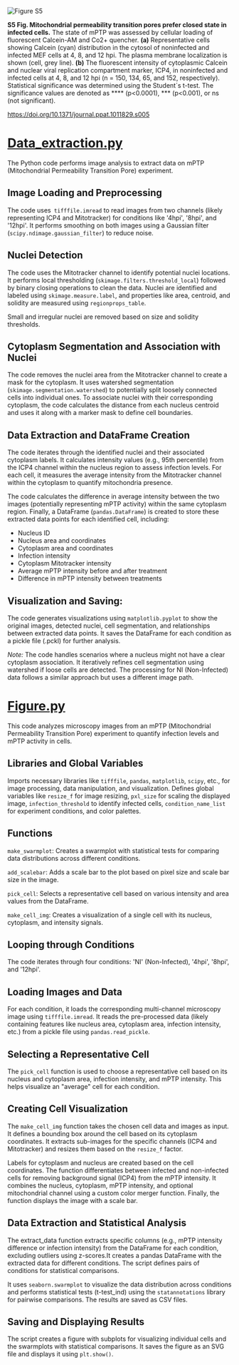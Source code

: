 ![Figure S5](https://github.com/leclercsimon74/2024_mito-HSV_paper/blob/main/Supplementary%20Figure%20S5%20(mPTP)/Figure_adjusted.png)

**S5 Fig. Mitochondrial permeability transition pores prefer closed state in infected cells.**
The state of mPTP was assessed by cellular loading of fluorescent Calcein-AM and Co2+ quencher. **(a)** Representative cells showing Calcein (cyan) distribution in the cytosol of noninfected and infected MEF cells at 4, 8, and 12 hpi. The plasma membrane localization is shown (cell, grey line). **(b)** The fluorescent intensity of cytoplasmic Calcein and nuclear viral replication compartment marker, ICP4, in noninfected and infected cells at 4, 8, and 12 hpi (n = 150, 134, 65, and 152, respectively). Statistical significance was determined using the Student´s t-test. The significance values are denoted as **** (p<0.0001), *** (p<0.001), or ns (not significant).

https://doi.org/10.1371/journal.ppat.1011829.s005

# [Data_extraction.py](https://github.com/leclercsimon74/2024_mito-HSV_paper/blob/main/Supplementary%20Figure%20S5%20(mPTP)/Data_extraction.py)
The Python code performs image analysis to extract data on mPTP (Mitochondrial Permeability Transition Pore) experiment.

## Image Loading and Preprocessing
The code uses` tifffile.imread` to read images from two channels (likely representing ICP4 and Mitotracker) for conditions like '4hpi', '8hpi', and '12hpi'.
It performs smoothing on both images using a Gaussian filter (`scipy.ndimage.gaussian_filter`) to reduce noise.
## Nuclei Detection
The code uses the Mitotracker channel to identify potential nuclei locations. It performs local thresholding (`skimage.filters.threshold_local`) followed by binary closing operations to clean the data.
Nuclei are identified and labeled using `skimage.measure.label`, and properties like area, centroid, and solidity are measured using `regionprops_table`.

Small and irregular nuclei are removed based on size and solidity thresholds.
## Cytoplasm Segmentation and Association with Nuclei
The code removes the nuclei area from the Mitotracker channel to create a mask for the cytoplasm.
It uses watershed segmentation (`skimage.segmentation.watershed`) to potentially split loosely connected cells into individual ones.
To associate nuclei with their corresponding cytoplasm, the code calculates the distance from each nucleus centroid and uses it along with a marker mask to define cell boundaries.

## Data Extraction and DataFrame Creation
The code iterates through the identified nuclei and their associated cytoplasm labels.
It calculates intensity values (e.g., 95th percentile) from the ICP4 channel within the nucleus region to assess infection levels.
For each cell, it measures the average intensity from the Mitotracker channel within the cytoplasm to quantify mitochondria presence.

The code calculates the difference in average intensity between the two images (potentially representing mPTP activity) within the same cytoplasm region.
Finally, a DataFrame (`pandas.DataFrame`) is created to store these extracted data points for each identified cell, including:
- Nucleus ID
- Nucleus area and coordinates
- Cytoplasm area and coordinates
- Infection intensity
- Cytoplasm Mitotracker intensity
- Average mPTP intensity before and after treatment
- Difference in mPTP intensity between treatments

## Visualization and Saving:
The code generates visualizations using `matplotlib.pyplot` to show the original images, detected nuclei, cell segmentation, and relationships between extracted data points.
It saves the DataFrame for each condition as a pickle file (.pckl) for further analysis.


*Note:*
The code handles scenarios where a nucleus might not have a clear cytoplasm association.
It iteratively refines cell segmentation using watershed if loose cells are detected.
The processing for NI (Non-Infected) data follows a similar approach but uses a different image path.



# [Figure.py](https://github.com/leclercsimon74/2024_mito-HSV_paper/blob/main/Supplementary%20Figure%20S5%20(mPTP)/Figure.py)

This code analyzes microscopy images from an mPTP (Mitochondrial Permeability Transition Pore) experiment to quantify infection levels and mPTP activity in cells.

## Libraries and Global Variables
Imports necessary libraries like `tifffile`, `pandas`, `matplotlib`, `scipy`, etc., for image processing, data manipulation, and visualization.
Defines global variables like `resize_f` for image resizing, `pxl_size` for scaling the displayed image, `infection_threshold` to identify infected cells, `condition_name_list` for experiment conditions, and color palettes.

## Functions
`make_swarmplot`: Creates a swarmplot with statistical tests for comparing data distributions across different conditions.

`add_scalebar`: Adds a scale bar to the plot based on pixel size and scale bar size in the image.

`pick_cell`: Selects a representative cell based on various intensity and area values from the DataFrame.

`make_cell_img`: Creates a visualization of a single cell with its nucleus, cytoplasm, and intensity signals.


## Looping through Conditions
The code iterates through four conditions: 'NI' (Non-Infected), '4hpi', '8hpi', and '12hpi'.

## Loading Images and Data
For each condition, it loads the corresponding multi-channel microscopy image using `tifffile.imread`.
It reads the pre-processed data (likely containing features like nucleus area, cytoplasm area, infection intensity, etc.) from a pickle file using `pandas.read_pickle`.

## Selecting a Representative Cell
The `pick_cell` function is used to choose a representative cell based on its nucleus and cytoplasm area, infection intensity, and mPTP intensity. This helps visualize an "average" cell for each condition.

## Creating Cell Visualization
The `make_cell_img` function takes the chosen cell data and images as input. It defines a bounding box around the cell based on its cytoplasm coordinates. It extracts sub-images for the specific channels (ICP4 and Mitotracker) and resizes them based on the `resize_f` factor.

Labels for cytoplasm and nucleus are created based on the cell coordinates. The function differentiates between infected and non-infected cells for removing background signal (ICP4) from the mPTP intensity. It combines the nucleus, cytoplasm, mPTP intensity, and optional mitochondrial channel using a custom color merger function. Finally, the function displays the image with a scale bar.

## Data Extraction and Statistical Analysis
The extract_data function extracts specific columns (e.g., mPTP intensity difference or infection intensity) from the DataFrame for each condition, excluding outliers using z-scores.It creates a pandas DataFrame with the extracted data for different conditions. The script defines pairs of conditions for statistical comparisons.

It uses `seaborn.swarmplot` to visualize the data distribution across conditions and performs statistical tests (t-test_ind) using the `statannotations` library for pairwise comparisons. The results are saved as CSV files.

## Saving and Displaying Results
The script creates a figure with subplots for visualizing individual cells and the swarmplots with statistical comparisons.
It saves the figure as an SVG file and displays it using `plt.show()`.
